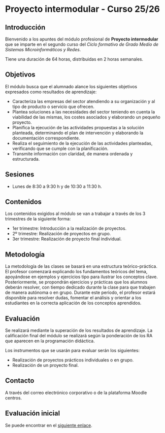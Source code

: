 # Proyecto intermodular - Curso 25/26

## Introducción

Bienvenido a los apuntes del módulo profesional de **Proyecto intermodular** que se imparte en el segundo curso del *Ciclo formativo de Grado Medio de Sistemas Microinformáticos y Redes*.

Tiene una duración de 64 horas, distribuidas en 2 horas semanales.

## Objetivos

El módulo busca que el alumnado alance los siguientes objetivos expresados como resultados de aprendizaje:

- Caracteriza las empresas del sector atendiendo a su organización y al tipo de producto o servicio que ofrecen.
- Plantea soluciones a las necesidades del sector teniendo en cuenta la viabilidad de las mismas, los costes asociados y elaborando un pequeño proyecto.
- Planifica la ejecución de las actividades propuestas a la solución planteada, determinando el plan de intervención y elaborando la documentación correspondiente.
- Realiza el seguimiento de la ejecución de las actividades planteadas, verificando que se cumple con la planificación.
- Transmite información con claridad, de manera ordenada y estructurada.

## Sesiones

- Lunes de 8:30 a 9:30 h y de 10:30 a 11:30 h.

## Contenidos

Los contenidos exigidos al módulo se van a trabajar a través de los 3 trimestres de la siguiente forma:

- 1er trimestre: Introducción a la realización de proyectos.
- 2º trimestre: Realización de proyectos en grupo.
- 3er trimestre: Realización de proyecto final individual.

## Metodología

La metodología de las clases se basará en una estructura teórico-práctica. El profesor comenzará explicando los fundamentos teóricos del tema, apoyándose en ejemplos y ejercicios tipo para ilustrar los conceptos clave. Posteriormente, se propondrán ejercicios y prácticas que los alumnos deberán resolver, con tiempo dedicado durante la clase para que trabajen de manera autónoma o en grupo. Durante este período, el profesor estará disponible para resolver dudas, fomentar el análisis y orientar a los estudiantes en la correcta aplicación de los conceptos aprendidos.

## Evaluación

Se realizará mediante la superación de los resultados de aprendizaje. La calificación final del módulo se realizará según la ponderación de los RA que aparecen en la programación didáctica.

Los instrumentos que se usarán para evaluar serán los siguientes:

* Realización de proyectos prácticos individuales o en grupo.
* Realización de un proyecto final.

## Contacto

A través del correo electrónico corporativo o de la plataforma Moodle centros.

## Evaluación inicial

Se puede encontrar en el [siguiente enlace](https://forms.gle/yYGxf8t2C2qdHZAp8).